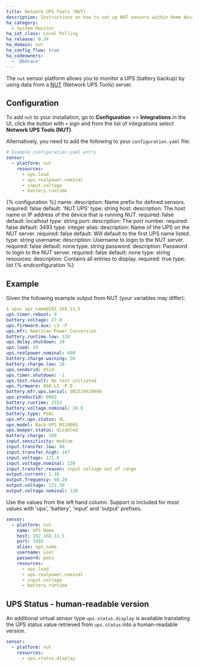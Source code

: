 ```yaml
---
title: Network UPS Tools (NUT)
description: Instructions on how to set up NUT sensors within Home Assistant.
ha_category:
  - System Monitor
ha_iot_class: Local Polling
ha_release: 0.34
ha_domain: nut
ha_config_flow: true
ha_codeowners:
  - '@bdraco'
---
```


The `nut` sensor platform allows you to monitor a UPS (battery backup) by using data from a [NUT](https://networkupstools.org/) (Network UPS Tools) server.

## Configuration

To add `nut` to your installation, go to **Configuration** >> **Integrations** in the UI, click the button with `+` sign and from the list of integrations select **Network UPS Tools (NUT)**.

Alternatively, you need to add the following to your `configuration.yaml` file:

```yaml
# Example configuration.yaml entry
sensor:
  - platform: nut
    resources:
      - ups.load
      - ups.realpower.nominal
      - input.voltage
      - battery.runtime
```

{% configuration %}
  name:
    description: Name prefix for defined sensors.
    required: false
    default: 'NUT UPS'
    type: string
  host:
    description: The host name or IP address of the device that is running NUT.
    required: false
    default: localhost
    type: string
  port:
    description: The port number.
    required: false
    default: 3493
    type: integer
  alias:
    description: Name of the UPS on the NUT server.
    required: false
    default: Will default to the first UPS name listed.
    type: string
  username:
    description: Username to login to the NUT server.
    required: false
    default: none
    type: string
  password:
    description: Password to login to the NUT server.
    required: false
    default: none
    type: string
  resources:
    description: Contains all entries to display.
    required: true
    type: list
{% endconfiguration %}

## Example

Given the following example output from NUT (your variables may differ):

```yaml
$ upsc ups_name@192.168.11.5
ups.timer.reboot: 0
battery.voltage: 27.0
ups.firmware.aux: L3 -P
ups.mfr: American Power Conversion
battery.runtime.low: 120
ups.delay.shutdown: 20
ups.load: 19
ups.realpower.nominal: 600
battery.charge.warning: 50
battery.charge.low: 10
ups.vendorid: 051d
ups.timer.shutdown: -1
ups.test.result: No test initiated
ups.firmware: 868.L3 -P.D
battery.mfr.ups.serial: 3B1519X19994
ups.productid: 0002
battery.runtime: 2552
battery.voltage.nominal: 24.0
battery.type: PbAc
ups.mfr.ups.status: OL
ups.model: Back-UPS RS1000G
ups.beeper.status: disabled
battery.charge: 100
input.sensitivity: medium
input.transfer.low: 88
input.transfer.high: 147
input.voltage: 121.0
input.voltage.nominal: 120
input.transfer.reason: input voltage out of range
output.current: 1.10
output.frequency: 60.20
output.voltage: 121.50
output.voltage.nominal: 120
```

Use the values from the left hand column. Support is included for most values with 'ups', 'battery', 'input' and 'output' prefixes.

```yaml
sensor:
  - platform: nut
    name: UPS Name
    host: 192.168.11.5
    port: 3493
    alias: ups_name
    username: user
    password: pass
    resources:
      - ups.load
      - ups.realpower.nominal
      - input.voltage
      - battery.runtime
```

## UPS Status - human-readable version

An additional virtual sensor type `ups.status.display` is available translating the UPS status value retrieved from `ups.status` into a human-readable version.

```yaml
sensor:
  - platform: nut
    resources:
      - ups.status.display
```
